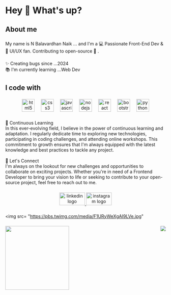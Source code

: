 <h1 align="left">Hey 👋 What's up?</h1>

###

<h2 align="left">About me</h2>

###

<p align="left">My name is N Balavardhan Naik ... and I'm a 💻 Passionate Front-End Dev & 🎨 UI/UX fan. Contributing to open-source 🚀 .</p>

###

<p align="left">✨ Creating bugs since ...2024<br>📚 I'm currently learning ...Web Dev</p>

###

<h2 align="left">I code with</h2>

###

<div align="center">
  <img src="https://cdn.jsdelivr.net/gh/devicons/devicon/icons/html5/html5-original.svg" height="40" alt="html5 logo"  />
  <img width="12" />
  <img src="https://cdn.jsdelivr.net/gh/devicons/devicon/icons/css3/css3-original.svg" height="40" alt="css3 logo"  />
  <img width="12" />
  <img src="https://cdn.jsdelivr.net/gh/devicons/devicon/icons/javascript/javascript-original.svg" height="40" alt="javascript logo"  />
  <img width="12" />
  <img src="https://cdn.jsdelivr.net/gh/devicons/devicon/icons/nodejs/nodejs-original.svg" height="40" alt="nodejs logo"  />
  <img width="12" />
  <img src="https://cdn.jsdelivr.net/gh/devicons/devicon/icons/react/react-original.svg" height="40" alt="react logo"  />
  <img width="12" />
  <img src="https://cdn.jsdelivr.net/gh/devicons/devicon/icons/bootstrap/bootstrap-original.svg" height="40" alt="bootstrap logo"  />
  <img width="12" />
  <img src="https://cdn.jsdelivr.net/gh/devicons/devicon/icons/python/python-original.svg" height="40" alt="python logo"  />
</div>

###

<p align="left">🌱 Continuous Learning<br>In this ever-evolving field, I believe in the power of continuous learning and adaptation. I regularly dedicate time to exploring new technologies, participating in coding challenges, and attending online workshops. This commitment to growth ensures that I'm always equipped with the latest knowledge and best practices to tackle any project. <br><br>🤝 Let's Connect<br>I'm always on the lookout for new challenges and opportunities to collaborate on exciting projects. Whether you're in need of a Frontend Developer to bring your vision to life or seeking to contribute to your open-source project, feel free to reach out to me.</p>

###

<div align="center">
  <a href="https://www.linkedin.com/in/balavardhan-naik/" target="_blank">
    <img src="https://raw.githubusercontent.com/maurodesouza/profile-readme-generator/master/src/assets/icons/social/linkedin/default.svg" width="80" height="40" alt="linkedin logo"  />
  </a>
  <a href="https://www.instagram.com/_balavardhan_naik?utm_source=qr&igsh=MWxrNDBsNDdpMG5icA==" target="_blank">
    <img src="https://raw.githubusercontent.com/maurodesouza/profile-readme-generator/master/src/assets/icons/social/instagram/default.svg" width="80" height="40" alt="instagram logo"  />
  </a>
</div>

###

<img src= "https://pbs.twimg.com/media/F1URyWeXgAI9LVe.jpg"

###

<img align="right" src="https://profile-counter.glitch.me/NBalavardhannaik/count.svg?"  />

###

<div align="left">
  <img height="200" src="https://media.licdn.com/dms/image/D5603AQEVHkvoB4AqPw/profile-displayphoto-shrink_800_800/0/1695089943402?e=2147483647&v=beta&t=QcbZMNeLuRZrdzv1ES-0Ri1XlclxkzhO4-6_TMW8zYQ"  />
</div>

###
